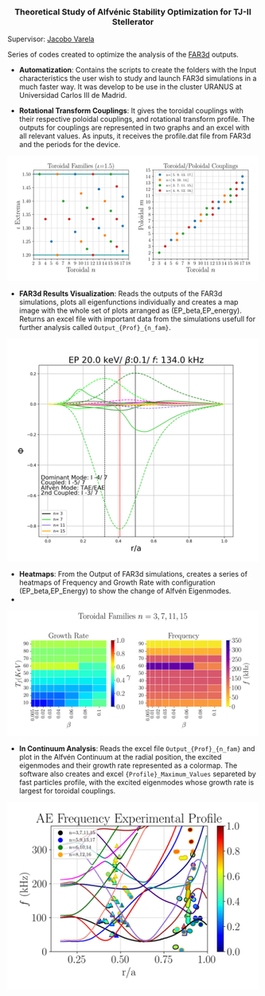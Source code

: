 <h3 align="center"> Theoretical Study of Alfvénic Stability Optimization for TJ-II Stellerator </h3> 

Supervisor: [Jacobo Varela](https://www.researchgate.net/profile/Jacobo-Varela)

Series of codes created to optimize the analysis of the [FAR3d](https://e-archivo.uc3m.es/bitstream/handle/10016/34630/Noninear_NF_2021.pdf?sequence=1) outputs.

* **Automatization**: Contains the scripts to create the folders with the Input characteristics the user wish to study and launch FAR3d simulations in a much faster way. It was develop to be use in the cluster URANUS at Universidad Carlos III de Madrid.

* **Rotational Transform Couplings**: It gives the toroidal couplings with their respective poloidal couplings, and rotational transform profile. The outputs for couplings are represented in two graphs and an excel with all relevant values. As inputs, it receives the profile.dat file from FAR3d and the periods for the device.

<p align="center">
  
![Couplings](/Rotational%20Transform%20Couplings/Examples/1.5_iota_Couplings.png "Example for a 4 period stellarator with high shear.")
  
</p>

* **FAR3d Results Visualization**: Reads the outputs of the FAR3d simulations, plots all eigenfunctions individually and creates a map image with the whole set of plots arranged as (EP_beta,EP_energy). Returns an excel file with important data from the simulations usefull for further analysis called `Output_{Prof}_{n_fam}`.

<p align="center">
  
![Couplings](/FAR3d%20Results%20Visualization/Examples/20.0_0.1.png)
  
</p>

* **Heatmaps**: From the Output of FAR3d simulations, creates a series of heatmaps of Frequency and Growth Rate with configuration                                      (EP_beta,EP_Energy) to show the change of Alfvén Eigenmodes.
* 
<p align="center">
  
![Couplings](/Heatmaps/Heatmaps_(n=3_7_11_15)_git.png)
  
</p>

* **In Continuum Analysis**: Reads the excel file `Output_{Prof}_{n_fam}` and plot in the Alfvén Continuum at the radial position, the excited eigenmodes and their growth rate represented as a colormap. The software also creates and excel `{Profile}_Maximum_Values` separeted by fast particles profile, with the excited eigenmodes whose growth rate is largest for toroidal couplings. 

<p align="center">
  
![Couplings](/In%20Continuum%20Analysis/Frequency_Experimental%20Profile_Analysis.jpg "Example for Alfvén Continuumw with AE activity found in FAR3d simulations.")
  
</p>

